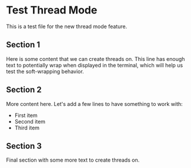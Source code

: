 # Test Thread Mode

This is a test file for the new thread mode feature.

## Section 1

Here is some content that we can create threads on. This line has enough text to potentially wrap when displayed in the terminal, which will help us test the soft-wrapping behavior.

## Section 2

More content here. Let's add a few lines to have something to work with:
- First item
- Second item
- Third item

## Section 3

Final section with some more text to create threads on.
